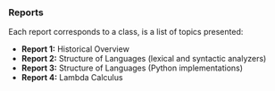 ### Reports
Each report corresponds to a class, is a list of topics presented:

* **Report 1:** Historical Overview
* **Report 2:** Structure of Languages (lexical and syntactic analyzers)
* **Report 3:** Structure of Languages (Python implementations)
* **Report 4:** Lambda Calculus
